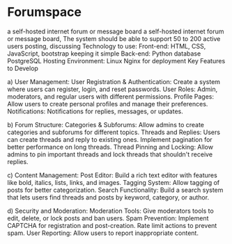 # Forumspace
 a self-hosted internet forum or message board
 a self-hosted internet forum or message board, The system should be able to support 50 to 200 active users posting, discussing 
 Technology to use:
 Front-end: HTML, CSS, JavaScript, bootstrap keeping it simple 
 Back-end: Python
 database PostgreSQL 
 Hosting Environment: Linux Nginx for deployment
 Key Features to Develop

a) User Management:
    User Registration & Authentication: Create a system where users can register, login, and reset passwords.
    User Roles: Admin, moderators, and regular users with different permissions.
    Profile Pages: Allow users to create personal profiles and manage their preferences.
    Notifications: Notifications for replies, messages, or updates.

b) Forum Structure:
   Categories & Subforums: Allow admins to create categories and subforums for different topics.
   Threads and Replies: Users can create threads and reply to existing ones. Implement pagination for better performance on long threads.
   Thread Pinning and Locking: Allow admins to pin important threads and lock threads that shouldn't receive replies.

c) Content Management:
    Post Editor: Build a rich text editor with features like bold, italics, lists, links, and images.
    Tagging System: Allow tagging of posts for better categorization.
    Search Functionality: Build a search system that lets users find threads and posts by keyword, category, or author.

d) Security and Moderation:
   Moderation Tools: Give moderators tools to edit, delete, or lock posts and ban users.
   Spam Prevention: Implement CAPTCHA for registration and post-creation. Rate limit actions to prevent spam.
   User Reporting: Allow users to report inappropriate content.
